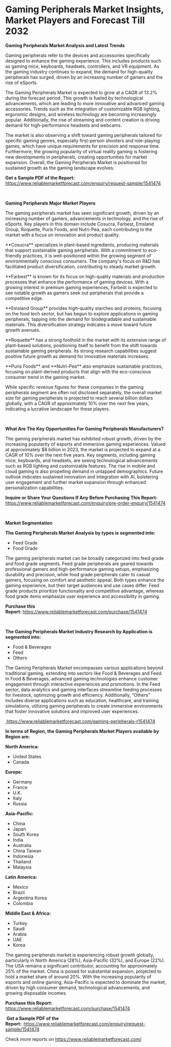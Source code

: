 <p><h1>Gaming Peripherals Market Insights, Market Players and Forecast Till 2032</h1></p><p><strong>Gaming Peripherals Market Analysis and Latest Trends</strong></p>
<p><p>Gaming peripherals refer to the devices and accessories specifically designed to enhance the gaming experience. This includes products such as gaming mice, keyboards, headsets, controllers, and VR equipment. As the gaming industry continues to expand, the demand for high-quality peripherals has surged, driven by an increasing number of gamers and the rise of eSports.</p><p>The Gaming Peripherals Market is expected to grow at a CAGR of 13.2% during the forecast period. This growth is fueled by technological advancements, which are leading to more innovative and advanced gaming accessories. Trends such as the integration of customizable RGB lighting, ergonomic designs, and wireless technology are becoming increasingly popular. Additionally, the rise of streaming and content creation is driving demand for high-performance headsets and webcams. </p><p>The market is also observing a shift toward gaming peripherals tailored for specific gaming genres, especially first-person shooters and role-playing games, which have unique requirements for precision and response time. Furthermore, the growing popularity of virtual reality gaming is fostering new developments in peripherals, creating opportunities for market expansion. Overall, the Gaming Peripherals Market is positioned for sustained growth as the gaming landscape evolves.</p></p>
<p><strong>Get a Sample PDF of the Report:&nbsp;</strong> <a href="https://www.reliablemarketforecast.com/enquiry/request-sample/1541474?utm_campaign=3225&utm_medium=2&utm_source=Github&utm_content=ia&utm_term=06042025&utm_id=gaming-peripherals">https://www.reliablemarketforecast.com/enquiry/request-sample/1541474</a></p>
<p>&nbsp;</p>
<p><strong>Gaming Peripherals Major Market Players</strong></p>
<p><p>The gaming peripherals market has seen significant growth, driven by an increasing number of gamers, advancements in technology, and the rise of eSports. Key players in this domain include Cosucra, Farbest, Emsland Group, Roquette, Puris Foods, and Nutri-Pea, each contributing to the market with a focus on innovation and product quality.</p><p>**Cosucra** specializes in plant-based ingredients, producing materials that support sustainable gaming peripherals. With a commitment to eco-friendly practices, it is well-positioned within the growing segment of environmentally conscious consumers. The company's focus on R&D has facilitated product diversification, contributing to steady market growth.</p><p>**Farbest** is known for its focus on high-quality materials and production processes that enhance the performance of gaming devices. With a growing interest in premium gaming experiences, Farbest is expected to see notable growth as gamers seek out peripherals that provide a competitive edge.</p><p>**Emsland Group** provides high-quality starches and proteins, focusing on the food tech sector, but has begun to explore applications in gaming peripherals, tapping into the demand for biodegradable and sustainable materials. This diversification strategy indicates a move toward future growth avenues.</p><p>**Roquette** has a strong foothold in the market with its extensive range of plant-based solutions, positioning itself to benefit from the shift towards sustainable gaming peripherals. Its strong research capabilities suggest positive future growth as demand for innovative materials increases.</p><p>**Puris Foods** and **Nutri-Pea** also emphasize sustainable practices, focusing on plant-derived products that align with the eco-conscious consumer trend in the gaming market.</p><p>While specific revenue figures for these companies in the gaming peripherals segment are often not disclosed separately, the overall market size for gaming peripherals is projected to reach several billion dollars globally, with a CAGR of approximately 10% over the next few years, indicating a lucrative landscape for these players.</p></p>
<p>&nbsp;</p>
<p><strong>What Are The Key Opportunities For Gaming Peripherals Manufacturers?</strong></p>
<p><p>The gaming peripherals market has exhibited robust growth, driven by the increasing popularity of esports and immersive gaming experiences. Valued at approximately $8 billion in 2023, the market is projected to expand at a CAGR of 10% over the next five years. Key segments, including gaming mice, keyboards, and headsets, are seeing technological advancements such as RGB lighting and customizable features. The rise in mobile and cloud gaming is also propelling demand in untapped demographics. Future outlook indicates sustained innovation and integration with AI, bolstering user engagement and further market expansion through enhanced personalization capabilities.</p></p>
<p><strong>Inquire or Share Your Questions If Any Before Purchasing This Report:</strong> <a href="https://www.reliablemarketforecast.com/enquiry/pre-order-enquiry/1541474?utm_campaign=3225&utm_medium=2&utm_source=Github&utm_content=ia&utm_term=06042025&utm_id=gaming-peripherals">https://www.reliablemarketforecast.com/enquiry/pre-order-enquiry/1541474</a></p>
<p>&nbsp;</p>
<p><strong>Market Segmentation</strong></p>
<p><strong>The Gaming Peripherals Market Analysis by types is segmented into:</strong></p>
<p><ul><li>Feed Grade</li><li>Food Grade</li></ul></p>
<p><p>The gaming peripherals market can be broadly categorized into feed grade and food grade segments. Feed grade peripherals are geared towards professional gamers and high-performance gaming setups, emphasizing durability and precision, while food grade peripherals cater to casual gamers, focusing on comfort and aesthetic appeal. Both types enhance the gaming experience, but their target audiences and use cases differ. Feed grade products prioritize functionality and competitive advantage, whereas food grade items emphasize user experience and accessibility in gaming.</p></p>
<p><strong>Purchase this Report:&nbsp;</strong><a href="https://www.reliablemarketforecast.com/purchase/1541474?utm_campaign=3225&utm_medium=2&utm_source=Github&utm_content=ia&utm_term=06042025&utm_id=gaming-peripherals">https://www.reliablemarketforecast.com/purchase/1541474</a></p>
<p>&nbsp;</p>
<p><strong>The Gaming Peripherals Market Industry Research by Application is segmented into:</strong></p>
<p><ul><li>Food & Beverages</li><li>Feed</li><li>Others</li></ul></p>
<p><p>The Gaming Peripherals Market encompasses various applications beyond traditional gaming, extending into sectors like Food & Beverages and Feed. In Food & Beverages, advanced gaming technologies enhance customer engagement through interactive experiences and promotions. In the Feed sector, data analytics and gaming interfaces streamline feeding processes for livestock, optimizing growth and efficiency. Additionally, “Others” includes diverse applications such as education, healthcare, and training simulations, utilizing gaming peripherals to create immersive environments that foster innovative solutions and improved user experiences.</p></p>
<p><a href="https://www.reliablemarketforecast.com/gaming-peripherals-r1541474?utm_campaign=3225&utm_medium=2&utm_source=Github&utm_content=ia&utm_term=06042025&utm_id=gaming-peripherals">&nbsp;https://www.reliablemarketforecast.com/gaming-peripherals-r1541474</a></p>
<p><strong>In terms of Region, the Gaming Peripherals Market Players available by Region are:</strong></p>
<p>
    <p> <strong> North America: </strong>
        <ul>
            <li>United States</li>
            <li>Canada</li>
        </ul>
        </p> 
    <p> <strong> Europe: </strong>
        <ul>
            <li>Germany</li>
            <li>France</li>
            <li>U.K.</li>
            <li>Italy</li>
            <li>Russia</li>
        </ul>
        </p> 
    <p> <strong> Asia-Pacific: </strong>
        <ul>
            <li>China</li>
            <li>Japan</li>
            <li>South Korea</li>
            <li>India</li>
            <li>Australia</li>
            <li>China Taiwan</li>
            <li>Indonesia</li>
            <li>Thailand</li>
            <li>Malaysia</li>
        </ul>
        </p> 
    <p> <strong> Latin America: </strong>
        <ul>
            <li>Mexico</li>
            <li>Brazil</li>
            <li>Argentina Korea</li>
            <li>Colombia</li>
        </ul>
        </p> 
    <p> <strong> Middle East & Africa: </strong>
        <ul>
            <li>Turkey</li>
            <li>Saudi</li>
            <li>Arabia</li>
            <li>UAE</li>
            <li>Korea</li>
        </ul>
    </p>
    </p>
<p><p>The gaming peripherals market is experiencing robust growth globally, particularly in North America (28%), Asia-Pacific (32%), and Europe (22%). The USA remains a significant contributor, accounting for approximately 25% of the market. China is poised for substantial expansion, projected to hold a market share of around 20%. With the increasing popularity of esports and online gaming, Asia-Pacific is expected to dominate the market, driven by high consumer demand, technological advancements, and growing disposable incomes.</p></p>
<p><strong>Purchase this Report: </strong><a href="https://www.reliablemarketforecast.com/purchase/1541474?utm_campaign=3225&utm_medium=2&utm_source=Github&utm_content=ia&utm_term=06042025&utm_id=gaming-peripherals">https://www.reliablemarketforecast.com/purchase/1541474</a></p>
<p>&nbsp;<strong>Get a Sample PDF of the Report:&nbsp;&nbsp;</strong><a href="https://www.reliablemarketforecast.com/enquiry/request-sample/1541474?utm_campaign=3225&utm_medium=2&utm_source=Github&utm_content=ia&utm_term=06042025&utm_id=gaming-peripherals">https://www.reliablemarketforecast.com/enquiry/request-sample/1541474</a></p>
<p><strong></strong></p>
<p>Check more reports on <a href="https://www.reliablemarketforecast.com/?utm_campaign=3225&utm_medium=2&utm_source=Github&utm_content=ia&utm_term=06042025&utm_id=gaming-peripherals">https://www.reliablemarketforecast.com/</a></p>